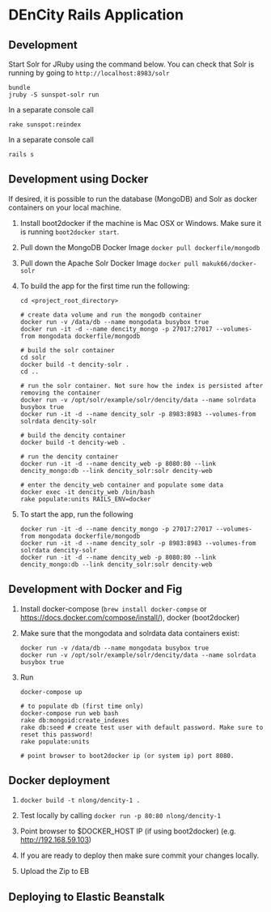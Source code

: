 # DEnCity Rails Application

## Development

Start Solr for JRuby using the command below.  You can check that Solr is running by going to `http://localhost:8983/solr`

```
bundle
jruby -S sunspot-solr run
```

In a separate console  call

```
rake sunspot:reindex
```

In a separate console call

```
rails s
```

## Development using Docker

If desired, it is possible to run the database (MongoDB) and Solr as docker containers on your local machine.

1. Install boot2docker if the machine is Mac OSX or Windows. Make sure it is running `boot2docker start`.
1. Pull down the MongoDB Docker Image `docker pull dockerfile/mongodb`
1. Pull down the Apache Solr Docker Image `docker pull makuk66/docker-solr`
1. To build the app for the first time run the following:

    ```
    cd <project_root_directory>

    # create data volume and run the mongodb container
    docker run -v /data/db --name mongodata busybox true
    docker run -it -d --name dencity_mongo -p 27017:27017 --volumes-from mongodata dockerfile/mongodb

    # build the solr container
    cd solr
    docker build -t dencity-solr .
    cd ..

    # run the solr container. Not sure how the index is persisted after removing the container
    docker run -v /opt/solr/example/solr/dencity/data --name solrdata busybox true
    docker run -it -d --name dencity_solr -p 8983:8983 --volumes-from solrdata dencity-solr

    # build the dencity container
    docker build -t dencity-web .

    # run the dencity container
    docker run -it -d --name dencity_web -p 8080:80 --link dencity_mongo:db --link dencity_solr:solr dencity-web

    # enter the dencity_web container and populate some data
    docker exec -it dencity_web /bin/bash
    rake populate:units RAILS_ENV=docker
    ```

1. To start the app, run the following

    ```
    docker run -it -d --name dencity_mongo -p 27017:27017 --volumes-from mongodata dockerfile/mongodb
    docker run -it -d --name dencity_solr -p 8983:8983 --volumes-from solrdata dencity-solr
    docker run -it -d --name dencity_web -p 8080:80 --link dencity_mongo:db --link dencity_solr:solr dencity-web
    ```

## Development with Docker and Fig

1. Install docker-compose (`brew install docker-compse` or https://docs.docker.com/compose/install/), docker (boot2docker)
1. Make sure that the mongodata and solrdata data containers exist:

    ```
    docker run -v /data/db --name mongodata busybox true
    docker run -v /opt/solr/example/solr/dencity/data --name solrdata busybox true
    ```

1. Run

    ```
    docker-compose up

    # to populate db (first time only)
    docker-compose run web bash
    rake db:mongoid:create_indexes
    rake db:seed # create test user with default password. Make sure to reset this password!
    rake populate:units

    # point browser to boot2docker ip (or system ip) port 8080.
    ```

## Docker deployment

1. `docker build -t nlong/dencity-1 .`
1. Test locally by calling `docker run -p 80:80 nlong/dencity-1`
1. Point browser to $DOCKER_HOST IP (if using boot2docker) (e.g. http://192.168.59.103)
1. If you are ready to deploy then make sure commit your changes locally.

1. Upload the Zip to EB

## Deploying to Elastic Beanstalk
